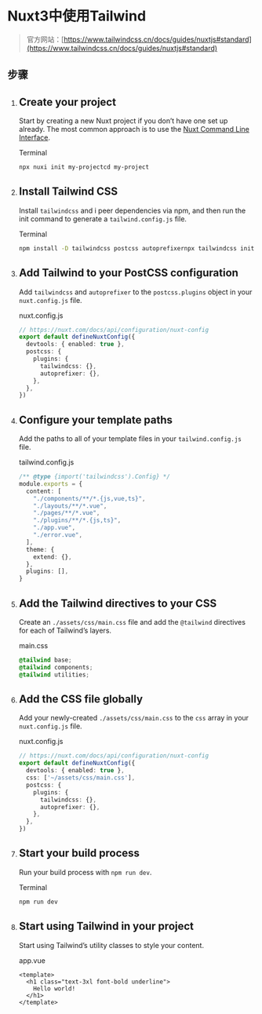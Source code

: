 

# Nuxt3中使用Tailwind 

> 官方网站：[https://www.tailwindcss.cn/docs/guides/nuxtjs#standard](https://www.tailwindcss.cn/docs/guides/nuxtjs#standard)

## 步骤



1. ## Create your project

   Start by creating a new Nuxt project if you don’t have one set up already. The most common approach is to use the [Nuxt Command Line Interface](https://nuxt.com/docs/getting-started/installation).

   Terminal

   

   ```bash
   npx nuxi init my-projectcd my-project
   ```

2. ## Install Tailwind CSS

   Install `tailwindcss` and i peer dependencies via npm, and then run the init command to generate a `tailwind.config.js` file.

   Terminal

   

   ```bash
   npm install -D tailwindcss postcss autoprefixernpx tailwindcss init
   ```

3. ## Add Tailwind to your PostCSS configuration

   Add `tailwindcss` and `autoprefixer` to the `postcss.plugins` object in your `nuxt.config.js` file.

   nuxt.config.js

   

   ```ts
   // https://nuxt.com/docs/api/configuration/nuxt-config
   export default defineNuxtConfig({
     devtools: { enabled: true },
     postcss: {
       plugins: {
         tailwindcss: {},
         autoprefixer: {},
       },
     },
   })
   ```

4. ## Configure your template paths

   Add the paths to all of your template files in your `tailwind.config.js` file.

   tailwind.config.js

   

   ```ts
   /** @type {import('tailwindcss').Config} */
   module.exports = {
     content: [
       "./components/**/*.{js,vue,ts}",
       "./layouts/**/*.vue",
       "./pages/**/*.vue",
       "./plugins/**/*.{js,ts}",
       "./app.vue",
       "./error.vue",
     ],
     theme: {
       extend: {},
     },
     plugins: [],
   }
   ```

5. ## Add the Tailwind directives to your CSS

   Create an `./assets/css/main.css` file and add the `@tailwind` directives for each of Tailwind’s layers.

   main.css

   

   ```css
   @tailwind base;
   @tailwind components;
   @tailwind utilities;
   ```

6. ## Add the CSS file globally

   Add your newly-created `./assets/css/main.css` to the `css` array in your `nuxt.config.js` file.

   nuxt.config.js

   

   ```ts
   // https://nuxt.com/docs/api/configuration/nuxt-config
   export default defineNuxtConfig({
     devtools: { enabled: true },
     css: ['~/assets/css/main.css'],
     postcss: {
       plugins: {
         tailwindcss: {},
         autoprefixer: {},
       },
     },
   })
   ```

7. ## Start your build process

   Run your build process with `npm run dev`.

   Terminal

   

   ```bash
   npm run dev
   ```

8. ## Start using Tailwind in your project

   Start using Tailwind’s utility classes to style your content.

   app.vue

   

   ```vue
   <template>
     <h1 class="text-3xl font-bold underline">
       Hello world!
     </h1>
   </template>
   ```